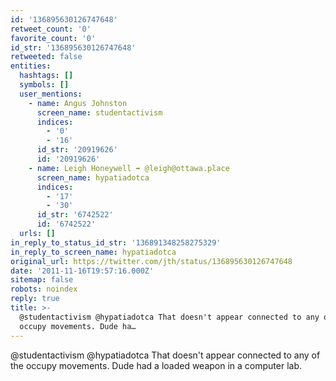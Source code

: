 ```yaml
---
id: '136895630126747648'
retweet_count: '0'
favorite_count: '0'
id_str: '136895630126747648'
retweeted: false
entities:
  hashtags: []
  symbols: []
  user_mentions:
    - name: Angus Johnston
      screen_name: studentactivism
      indices:
        - '0'
        - '16'
      id_str: '20919626'
      id: '20919626'
    - name: Leigh Honeywell ➡️ @leigh@ottawa.place
      screen_name: hypatiadotca
      indices:
        - '17'
        - '30'
      id_str: '6742522'
      id: '6742522'
  urls: []
in_reply_to_status_id_str: '136891348258275329'
in_reply_to_screen_name: hypatiadotca
original_url: https://twitter.com/jth/status/136895630126747648
date: '2011-11-16T19:57:16.000Z'
sitemap: false
robots: noindex
reply: true
title: >-
  @studentactivism @hypatiadotca That doesn't appear connected to any of the
  occupy movements. Dude ha…
---
```


@studentactivism @hypatiadotca That doesn't appear connected to any of the occupy movements. Dude had a loaded weapon in a computer lab.